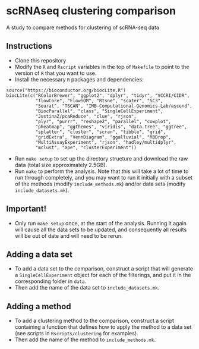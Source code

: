 # scRNAseq clustering comparison
A study to compare methods for clustering of scRNA-seq data

## Instructions
- Clone this repository
- Modify the `R` and `Rscript` variables in the top of `Makefile` to point to the version of `R` that you want to use.
- Install the necessary `R` packages and dependencies:

```
source("https://bioconductor.org/biocLite.R")
biocLite(c("RColorBrewer", "ggplot2", "dplyr", "tidyr", "VCCRI/CIDR", 
           "flowCore", "FlowSOM", "Rtsne", "scater", "SC3", 
           "Seurat", "TSCAN", "IMB-Computational-Genomics-Lab/ascend",
           "BiocParallel", "class", "SingleCellExperiment",
           "JustinaZ/pcaReduce", "clue", "rjson", 
           "plyr", "purrr", "reshape2", "parallel", "cowplot", 
           "pheatmap", "ggthemes", "viridis", "data.tree", "ggtree",
           "splatter", "cluster", "scran", "tibble", "grid", 
           "gridExtra", "VennDiagram", "ggalluvial", "M3Drop",
           "MultiAssayExperiment", "rjson", "hadley/multidplyr",
           "mclust", "ape", "clusterExperiment"))
```

- Run `make setup` to set up the directory structure and download the raw data (total size approximately 2.5GB).
- Run `make` to perform the analysis. Note that this will take a lot of time to run through completely, and you may want to run it initially with a subset of the methods (modify `include_methods.mk`) and/or data sets (modify `include_datasets.mk`). 

## Important!
- Only run `make setup` once, at the start of the analysis. Running it again will cause all the data sets to be updated, and consequently all results will be out of date and will need to be rerun.

## Adding a data set
- To add a data set to the comparison, construct a script that will generate a `SingleCellExperiment` object for each of the filterings, and put it in the corresponding folder in `data`.
- Then add the name of the data set to `include_datasets.mk`.

## Adding a method
- To add a clustering method to the comparison, construct a script containing a function that defines how to apply the method to a data set (see scripts in `Rscripts/clustering` for examples).
- Then add the name of the method to `include_methods.mk`.
